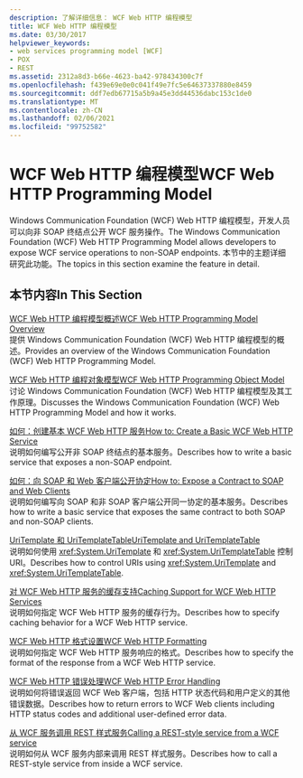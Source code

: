 ```yaml
---
description: 了解详细信息： WCF Web HTTP 编程模型
title: WCF Web HTTP 编程模型
ms.date: 03/30/2017
helpviewer_keywords:
- web services programming model [WCF]
- POX
- REST
ms.assetid: 2312a8d3-b66e-4623-ba42-978434300c7f
ms.openlocfilehash: f439e69e0e0c041f49e7fc5e64637337880e8459
ms.sourcegitcommit: ddf7edb67715a5b9a45e3dd44536dabc153c1de0
ms.translationtype: MT
ms.contentlocale: zh-CN
ms.lasthandoff: 02/06/2021
ms.locfileid: "99752582"
---
```

# <a name="wcf-web-http-programming-model"></a><span data-ttu-id="c3390-103">WCF Web HTTP 编程模型</span><span class="sxs-lookup"><span data-stu-id="c3390-103">WCF Web HTTP Programming Model</span></span>

<span data-ttu-id="c3390-104">Windows Communication Foundation (WCF) Web HTTP 编程模型，开发人员可以向非 SOAP 终结点公开 WCF 服务操作。</span><span class="sxs-lookup"><span data-stu-id="c3390-104">The Windows Communication Foundation (WCF) Web HTTP Programming Model allows developers to expose WCF service operations to non-SOAP endpoints.</span></span> <span data-ttu-id="c3390-105">本节中的主题详细研究此功能。</span><span class="sxs-lookup"><span data-stu-id="c3390-105">The topics in this section examine the feature in detail.</span></span>  
  
## <a name="in-this-section"></a><span data-ttu-id="c3390-106">本节内容</span><span class="sxs-lookup"><span data-stu-id="c3390-106">In This Section</span></span>  

 [<span data-ttu-id="c3390-107">WCF Web HTTP 编程模型概述</span><span class="sxs-lookup"><span data-stu-id="c3390-107">WCF Web HTTP Programming Model Overview</span></span>](wcf-web-http-programming-model-overview.md)  
 <span data-ttu-id="c3390-108">提供 Windows Communication Foundation (WCF) Web HTTP 编程模型的概述。</span><span class="sxs-lookup"><span data-stu-id="c3390-108">Provides an overview of the Windows Communication Foundation (WCF) Web HTTP Programming Model.</span></span>  
  
 [<span data-ttu-id="c3390-109">WCF Web HTTP 编程对象模型</span><span class="sxs-lookup"><span data-stu-id="c3390-109">WCF Web HTTP Programming Object Model</span></span>](wcf-web-http-programming-object-model.md)  
 <span data-ttu-id="c3390-110">讨论 Windows Communication Foundation (WCF) Web HTTP 编程模型及其工作原理。</span><span class="sxs-lookup"><span data-stu-id="c3390-110">Discusses the Windows Communication Foundation (WCF) Web HTTP Programming Model and how it works.</span></span>  
  
 [<span data-ttu-id="c3390-111">如何：创建基本 WCF Web HTTP 服务</span><span class="sxs-lookup"><span data-stu-id="c3390-111">How to: Create a Basic WCF Web HTTP Service</span></span>](how-to-create-a-basic-wcf-web-http-service.md)  
 <span data-ttu-id="c3390-112">说明如何编写公开非 SOAP 终结点的基本服务。</span><span class="sxs-lookup"><span data-stu-id="c3390-112">Describes how to write a basic service that exposes a non-SOAP endpoint.</span></span>  
  
 [<span data-ttu-id="c3390-113">如何：向 SOAP 和 Web 客户端公开协定</span><span class="sxs-lookup"><span data-stu-id="c3390-113">How to: Expose a Contract to SOAP and Web Clients</span></span>](how-to-expose-a-contract-to-soap-and-web-clients.md)  
 <span data-ttu-id="c3390-114">说明如何编写向 SOAP 和非 SOAP 客户端公开同一协定的基本服务。</span><span class="sxs-lookup"><span data-stu-id="c3390-114">Describes how to write a basic service that exposes the same contract to both SOAP and non-SOAP clients.</span></span>  
  
 [<span data-ttu-id="c3390-115">UriTemplate 和 UriTemplateTable</span><span class="sxs-lookup"><span data-stu-id="c3390-115">UriTemplate and UriTemplateTable</span></span>](uritemplate-and-uritemplatetable.md)  
 <span data-ttu-id="c3390-116">说明如何使用 <xref:System.UriTemplate> 和 <xref:System.UriTemplateTable> 控制 URI。</span><span class="sxs-lookup"><span data-stu-id="c3390-116">Describes how to control URIs using <xref:System.UriTemplate> and <xref:System.UriTemplateTable>.</span></span>  
  
 [<span data-ttu-id="c3390-117">对 WCF Web HTTP 服务的缓存支持</span><span class="sxs-lookup"><span data-stu-id="c3390-117">Caching Support for WCF Web HTTP Services</span></span>](caching-support-for-wcf-web-http-services.md)  
 <span data-ttu-id="c3390-118">说明如何指定 WCF Web HTTP 服务的缓存行为。</span><span class="sxs-lookup"><span data-stu-id="c3390-118">Describes how to specify caching behavior for a WCF Web HTTP service.</span></span>  
  
 [<span data-ttu-id="c3390-119">WCF Web HTTP 格式设置</span><span class="sxs-lookup"><span data-stu-id="c3390-119">WCF Web HTTP Formatting</span></span>](wcf-web-http-formatting.md)  
 <span data-ttu-id="c3390-120">说明如何指定 WCF Web HTTP 服务响应的格式。</span><span class="sxs-lookup"><span data-stu-id="c3390-120">Describes how to specify the format of the response from a WCF Web HTTP service.</span></span>  
  
 [<span data-ttu-id="c3390-121">WCF Web HTTP 错误处理</span><span class="sxs-lookup"><span data-stu-id="c3390-121">WCF Web HTTP Error Handling</span></span>](wcf-web-http-error-handling.md)  
 <span data-ttu-id="c3390-122">说明如何将错误返回 WCF Web 客户端，包括 HTTP 状态代码和用户定义的其他错误数据。</span><span class="sxs-lookup"><span data-stu-id="c3390-122">Describes how to return errors to WCF Web clients including HTTP status codes and additional user-defined error data.</span></span>  
  
 [<span data-ttu-id="c3390-123">从 WCF 服务调用 REST 样式服务</span><span class="sxs-lookup"><span data-stu-id="c3390-123">Calling a REST-style service from a WCF service</span></span>](calling-a-rest-style-service-from-a-wcf-service.md)  
 <span data-ttu-id="c3390-124">说明如何从 WCF 服务内部来调用 REST 样式服务。</span><span class="sxs-lookup"><span data-stu-id="c3390-124">Describes how to call a REST-style service from inside a WCF service.</span></span>
